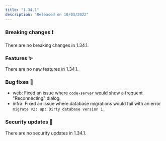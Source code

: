 ```yaml
---
title: "1.34.1"
description: "Released on 10/03/2022"
---
```


### Breaking changes ❗

There are no breaking changes in 1.34.1.

### Features ✨

There are no new features in 1.34.1.

### Bug fixes 🐛

- web: Fixed an issue where `code-server` would show a frequent "Reconnecting"
  dialog.
- infra: Fixed an issue where database migrations would fail with an error
  `migrate v2: up: Dirty database version 1.`

### Security updates 🔐

There are no security updates in 1.34.1.
